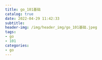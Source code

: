 ```yaml
---
title: go_101基础
catalog: true
date: 2022-04-29 11:42:33
subtitle:
header-img: /img/header_img/go_101基础.jpeg
tags:
- go
- 101
categories:
- go
---
```


